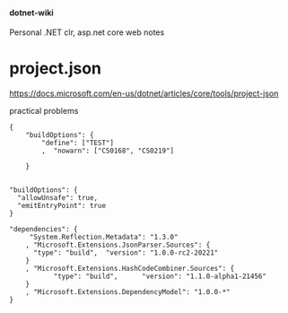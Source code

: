 #### dotnet-wiki
Personal .NET clr, asp.net core web notes


# project.json

https://docs.microsoft.com/en-us/dotnet/articles/core/tools/project-json

practical problems
```
{
    "buildOptions": {
        "define": ["TEST"]
        ,  "nowarn": ["CS0168", "CS0219"]

    }


"buildOptions": {
  "allowUnsafe": true,
  "emitEntryPoint": true
}

"dependencies": {
     "System.Reflection.Metadata": "1.3.0"
    , "Microsoft.Extensions.JsonParser.Sources": {
      "type": "build",  "version": "1.0.0-rc2-20221"
    }
    , "Microsoft.Extensions.HashCodeCombiner.Sources": {
           "type": "build",      "version": "1.1.0-alpha1-21456"
    }
    , "Microsoft.Extensions.DependencyModel": "1.0.0-*"
}

```
